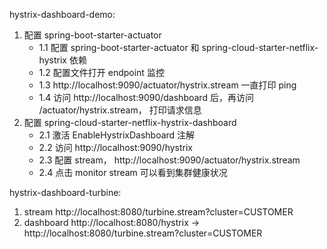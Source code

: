 hystrix-dashboard-demo: 
1. 配置 spring-boot-starter-actuator
    - 1.1 配置 spring-boot-starter-actuator 和 spring-cloud-starter-netflix-hystrix 依赖
    - 1.2 配置文件打开 endpoint 监控
    - 1.3 http://localhost:9090/actuator/hystrix.stream 一直打印 ping
    - 1.4 访问 http://localhost:9090/dashboard 后，再访问 /actuator/hystrix.stream， 打印请求信息
2. 配置 spring-cloud-starter-netflix-hystrix-dashboard
    - 2.1 激活 EnableHystrixDashboard 注解
    - 2.2 访问 http://localhost:9090/hystrix
    - 2.3 配置 stream， http://localhost:9090/actuator/hystrix.stream
    - 2.4 点击 monitor stream 可以看到集群健康状况
    
hystrix-dashboard-turbine: 
1. stream
    http://localhost:8080/turbine.stream?cluster=CUSTOMER
2. dashboard
    http://localhost:8080/hystrix -> http://localhost:8080/turbine.stream?cluster=CUSTOMER